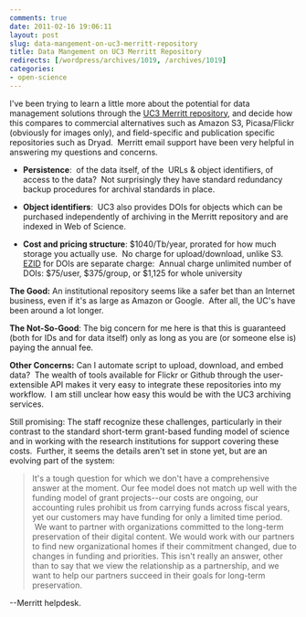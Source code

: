 ```yaml
---
comments: true
date: 2011-02-16 19:06:11
layout: post
slug: data-mangement-on-uc3-merritt-repository
title: Data Mangement on UC3 Merritt Repository
redirects: [/wordpress/archives/1019, /archives/1019]
categories:
- open-science
---
```


I've been trying to learn a little more about the potential for data management solutions through the [UC3 Merritt repository](http://www.cdlib.org/services/uc3/merritt/index.html),  and decide how this compares to commercial alternatives such as Amazon  S3, Picasa/Flickr (obviously for images only), and field-specific and  publication specific repositories such as Dryad.  Merritt email support  have been very helpful in answering my questions and concerns.



	
  * **Persistence**:  of the data itself, of the  URLs & object  identifiers, of access to the data?  Not surprisingly they have  standard redundancy backup procedures for archival standards in place.

	
  * **Object identifiers**:  UC3 also provides DOIs for objects  which can be purchased independently of archiving in the Merritt  repository and are indexed in Web of Science.



	
  * **Cost and pricing structure**: $1040/Tb/year, prorated for how much storage you actually use.  No charge for upload/download, unlike S3.  [EZID](http://www.cdlib.org/services/uc3/ezid/index.html) for DOIs are separate charge:  Annual charge unlimited number of DOIs: $75/user, $375/group, or $1,125 for whole university


**The Good:** An institutional repository seems like a safer bet   than an Internet business, even if it's as large as Amazon or Google.    After all, the UC's have been around a lot longer.

**The Not-So-Good**:   The big concern for me here is that this is guaranteed (both for IDs   and for data itself) only as long as you are (or someone else is) paying   the annual fee.

**Other Concerns:** Can I automate script to  upload, download, and embed data?  The wealth of tools available for  Flickr or Github through the user-extensible API makes it very easy to  integrate these repositories into my workflow.  I am still unclear how  easy this would be with the UC3 archiving services.

Still promising: The staff recognize these challenges, particularly  in their contrast to the standard short-term grant-based funding model  of science and in working with the research institutions for support  covering these costs.  Further, it seems the details aren't set in stone  yet, but are an evolving part of the system:


> It's  a  tough question for which we don't have a comprehensive answer at the   moment. Our fee model does not match up well with the funding model of   grant projects--our costs are ongoing, our accounting rules prohibit  us  from carrying funds across fiscal years, yet our customers may have   funding for only a limited time period.  We want to partner with   organizations committed to the long-term preservation of their digital   content. We would work with our partners to find new organizational   homes if their commitment changed, due to changes in funding and   priorities. This isn't really an answer, other than to say that we view   the relationship as a partnership, and we want to help our partners   succeed in their goals for long-term preservation.


--Merritt helpdesk.
